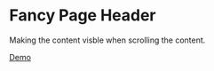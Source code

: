 # Fancy Page Header

Making the content visble when scrolling the content.

[Demo](https://fancy-page-header.vercel.app/)